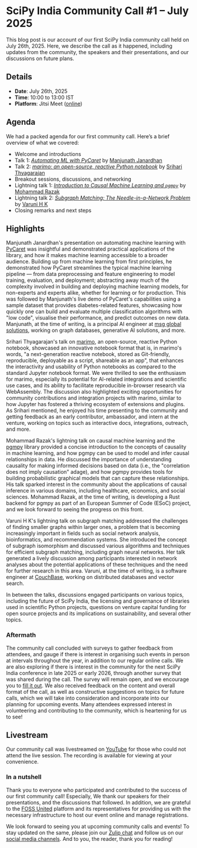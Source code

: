 # SciPy India Community Call #1 – July 2025

This blog post is our account of our first SciPy India community call held on July 26th, 2025. Here, we describe the call as it happened, including updates from the community, the speakers and their presentations, and our discussions on future plans.

## Details

- **Date**: July 26th, 2025
- **Time**: 10:00 to 13:00 IST
- **Platform**: Jitsi Meet ([online](https://fossunited.org/c/scipy-india/meetup/july-2025))

## Agenda

We had a packed agenda for our first community call. Here’s a brief overview of what we covered:

- Welcome and introductions
- Talk 1: [_Automating ML with PyCaret_](https://github.com/scipy-india/proposal-reviewing/issues/6) by [Manjunath Janardhan](https://www.linkedin.com/in/manjunath-janardhan-54a5537/)
- Talk 2: [_marimo: an open-source, reactive Python notebook_](https://github.com/scipy-india/proposal-reviewing/issues/10) by [Srihari Thyagarajan](https://www.linkedin.com/in/srihari-thyagarajan/)
- Breakout sessions, discussions, and networking
- Lightning talk 1: [_Introduction to Causal Machine Learning and `pgmpy`_](https://github.com/scipy-india/proposal-reviewing/issues/12) by [Mohammad Razak](https://www.linkedin.com/in/marazakw/)
- Lightning talk 2: [_Subgraph Matching: The Needle-in-a-Network Problem_](https://github.com/scipy-india/proposal-reviewing/issues/13) by [Varuni H K](https://www.linkedin.com/in/varunihk/)
- Closing remarks and next steps

## Highlights

Manjunath Janardhan's presentation on automating machine learning with [PyCaret](https://pycaret.org/) was insightful and demonstrated practical applications of the library, and how it makes machine learning accessible to a broader audience. Building up from machine learning from first principles, he demonstrated how PyCaret streamlines the typical machine learning pipeline — from data preprocessing and feature engineering to model training, evaluation, and deployment; abstracting away much of the complexity involved in building and deploying machine learning models, for non-experts and experts alike, whether for learning or for production. This was followed by Manjunath's live demo of PyCaret's capabilities using a sample dataset that provides diabetes-related features, showcasing how quickly one can build and evaluate multiple classification algorithms with "low code", visualise their performance, and predict outcomes on new data. Manjunath, at the time of writing, is a principal AI engineer at [msg global solutions](https://www.msg-global.com/), working on graph databases, generative AI solutions, and more.

Srihari Thyagarajan's talk on [marimo](https://marimo.io/), an open-source, reactive Python notebook, showcased an innovative notebook format that is, in marimo's words, "a next-generation reactive notebook, stored as Git-friendly, reproducible, deployable as a script, shareable as an app", that enhances the interactivity and usability of Python notebooks as compared to the standard Jupyter notebook format. We were thrilled to see the enthusiasm for marimo, especially its potential for AI-related integrations and scientific use cases, and its ability to facilitate reproducible in-browser research via WebAssembly. The discussion also highlighted exciting opportunities for community contributions and integration projects with marimo, similar to how Jupyter has fostered a thriving ecosystem of extensions and plugins. As Srihari mentioned, he enjoyed his time presenting to the community and getting feedback as an early contributor, ambassador, and intern at the venture, working on topics such as interactive docs, integrations, outreach, and more.

<!-- FIXME: verify this -->
Mohammad Razak's lightning talk on causal machine learning and the [pgmpy](https://pgmpy.org/) library provided a concise introduction to the concepts of causality in machine learning, and how pgmpy can be used to model and infer causal relationships in data. He discussed the importance of understanding causality for making informed decisions based on data (i.e., the "correlation does not imply causation" adage), and how pgmpy provides tools for building probabilistic graphical models that can capture these relationships. His talk sparked interest in the community about the applications of causal inference in various domains, including healthcare, economics, and social sciences. Mohammad Razak, at the time of writing, is developing a Rust backend for pgmpy as part of an European Summer of Code (ESoC) project, and we look forward to seeing the progress on this front.

<!-- FIXME: verify this -->
Varuni H K's lightning talk on subgraph matching addressed the challenges of finding smaller graphs within larger ones, a problem that is becoming increasingly important in fields such as social network analysis, bioinformatics, and recommendation systems. She introduced the concept of subgraph isomorphism and discussed various algorithms and techniques for efficient subgraph matching, including graph neural networks. Her talk generated a lively discussion among participants interested in network analyses about the potential applications of these techniques and the need for further research in this area. Varuni, at the time of writing, is a software engineer at [CouchBase](https://www.couchbase.com/), working on distributed databases and vector search.

In between the talks, discussions engaged participants on various topics, including the future of SciPy India, the licensing and governance of libraries used in scientific Python projects, questions on venture capital funding for open source projects and its implications on sustainability, and several other topics.

### Aftermath

The community call concluded with surveys to gather feedback from attendees, and gauge if there is interest in organising such events in person at intervals throughout the year, in addition to our regular online calls. We are also exploring if there is interest in the community for the next SciPy India conference in late 2025 or early 2026, through another survey that was shared during the call. The survey will remain open, and we encourage you to [fill it out](https://docs.google.com/forms/d/e/1FAIpQLSf4g5dTvIvo0XbeMC8k-fpLpfrAs8HchzjoxBvr3-OZvZOSIA/viewform). We also received feedback on the content and overall format of the call, as well as constructive suggestions on topics for future calls, which we will take into consideration and incorporate into our planning for upcoming events. Many attendees expressed interest in volunteering and contributing to the community, which is heartening for us to see!

## Livestream

Our community call was livestreamed on [YouTube](https://www.youtube.com/watch?v=FCSsohzaP4s) for those who could not attend the live session. The recording is available for viewing at your convenience.

### In a nutshell

Thank you to everyone who participated and contributed to the success of our first community call! Especially, We thank our speakers for their presentations, and the discussions that followed. In addition, we are grateful to the [FOSS United](https://fossunited.org/) platform and its representatives for providing us with the necessary infrastructure to host our event online and manage registrations.

We look forward to seeing you at upcoming community calls and events! To stay updated on the same, please join our [Zulip chat](https://scipyindia.zulipchat.com/join/4mesdxfbbpl4titgtdzx4iwv/) and follow us on our [social media channels](https://scipy-india.github.io/#contact). And to you, the reader, thank you for reading!
